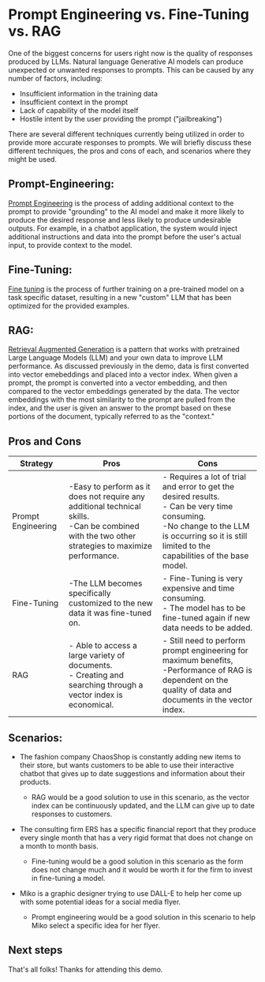 # Prompt Engineering vs. Fine-Tuning vs. RAG

One of the biggest concerns for users right now is the quality of responses produced by LLMs. Natural language Generative AI models can produce unexpected or unwanted responses to prompts. This can be caused by any number of factors, including:

* Insufficient information in the training data
* Insufficient context in the prompt
* Lack of capability of the model itself
* Hostile intent by the user providing the prompt ("jailbreaking")

There are several different techniques currently being utilized in order to provide more accurate responses to prompts. We will briefly discuss these different techniques, the pros and cons of each, and scenarios where they might be used.


## Prompt-Engineering:
[Prompt Engineering](https://learn.microsoft.com/en-us/azure/ai-services/openai/concepts/prompt-engineering) is the process of adding additional context to the prompt to provide "grounding" to the AI model and make it more likely to produce the desired response and less likely to produce undesirable outputs. For example, in a chatbot application, the system would inject additional instructions and data into the prompt before the user's actual input, to provide context to the model.

## Fine-Tuning:
[Fine tuning](https://learn.microsoft.com/en-us/azure/ai-services/openai/how-to/fine-tuning?pivots=programming-language-studio) is the process of further training on a pre-trained model on a task specific dataset, resulting in a new "custom" LLM that has been optimized for the provided examples.

## RAG: 
[Retrieval Augmented Generation](https://learn.microsoft.com/en-us/azure/machine-learning/concept-retrieval-augmented-generation?view=azureml-api-2) is a pattern that works with pretrained Large Language Models (LLM) and your own data to improve LLM performance. As discussed previously in the demo, data is first converted into vector emebeddings and placed into a vector index. When given a prompt, the prompt is converted into a vector embedding, and then compared to the vector embeddings generated by the data. The vector embeddings with the most similarity to the prompt are pulled from the index, and the user is given an answer to the prompt based on these portions of the document, typically referred to as the "context."

## Pros and Cons

| Strategy | Pros | Cons
---|---|---
Prompt Engineering | -Easy to perform as it does not require any additional technical skills. <br> -Can be combined with the two other strategies to maximize performance. | - Requires a lot of trial and error to get the desired results. <br> - Can be very time consuming. <br> -No change to the LLM is occurring so it is still limited to the capabilities of the base model.
Fine-Tuning | -The LLM becomes specifically customized to the new data it was fine-tuned on. | - Fine-Tuning is very expensive and time consuming. <br> - The model has to be fine-tuned again if new data needs to be added.|
RAG |- Able to access a large variety of documents. <br>- Creating and searching through a vector index is economical. | - Still need to perform prompt engineering for maximum benefits, <br> -Performance of RAG is dependent on the quality of data and documents in the vector index.
## Scenarios:
* The fashion company ChaosShop is constantly adding new items to their store, but wants customers to be able to use their interactive chatbot that gives up to date suggestions and information about their products.
  - RAG would be a good solution to use in this scenario, as the vector index can be continuously updated, and the LLM can give up to date responses to customers. 

* The consulting firm ERS has a specific financial report that they produce every single month that has a very rigid format that does not change on a month to month basis.
  * Fine-tuning would be a good solution in this scenario as the form does not change much and it would be worth it for the firm to invest in fine-tuning a model.

* Miko is a graphic designer trying to use DALL-E to help her come up with some potential ideas for a social media flyer.
  * Prompt engineering would be a good solution in this scenario to help Miko select a specific idea for her flyer.





## Next steps

That's all folks! Thanks for attending this demo.

